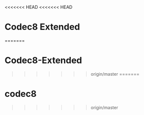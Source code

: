 <<<<<<< HEAD
<<<<<<< HEAD
# Codec8 Extended

=======
# Codec8-Extended
>>>>>>> origin/master
=======
# codec8
>>>>>>> origin/master
